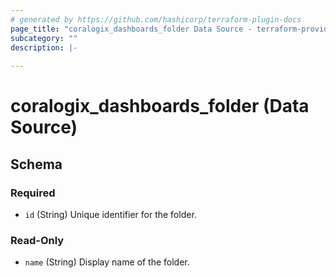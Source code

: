 ```yaml
---
# generated by https://github.com/hashicorp/terraform-plugin-docs
page_title: "coralogix_dashboards_folder Data Source - terraform-provider-coralogix"
subcategory: ""
description: |-
  
---
```


# coralogix_dashboards_folder (Data Source)





<!-- schema generated by tfplugindocs -->
## Schema

### Required

- `id` (String) Unique identifier for the folder.

### Read-Only

- `name` (String) Display name of the folder.
